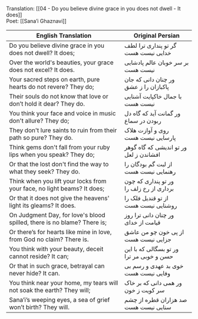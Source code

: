

Translation: [[04 - Do you believe divine grace in you does not dwell - It does]]   
Poet: [[Sana’i Ghaznavi]] 

| English Translation | Original Persian |
|---------------------|------------------|
| Do you believe divine grace in you does not dwell? It does; | گر تو پنداری ترا لطف خدایی نیست هست |
| Over the world's beauties, your grace does not excel? It does. | بر سر خوبان عالم پادشایی نیست هست |
| Your sacred steps on earth, pure hearts do not revere? They do; | ور چنان دانی که جان پاکبازان را ز عشق |
| Their souls do not know that love or don’t hold it dear? They do. | با جمال خاکپایت آشنایی نیست هست |
| You think your face and voice in music don't allure? They do; | ور گمانت آید که گاه دل ربودن در سماع |
| They don't lure saints to ruin from their path so pure? They do. | روی و آوازت هلاک پارسایی نیست هست |
| Think gems don't fall from your ruby lips when you speak? They do; | ور تو اندیشی که گاه گوهر افشاندن ز لعل |
| Or that the lost don't find the way to what they seek? They do. | از لبت گم بودگان را رهنمایی نیست هست |
| Think when you lift your locks from your face, no light beams? It does; | ور تو پنداری که چون برداری از رخ زلف را |
| Or that it does not give the heavens' light its gleams? It does. | از تو قندیل فلک را روشنایی نیست هست |
| On Judgment Day, for love's blood spilled, there is no blame? There is; | ور چنان دانی ترا روز قیامت از خدای |
| Or there’s for hearts like mine in love, from God no claim? There is. | از پی خون چو من عاشق جزایی نیست هست |
| You think with your beauty, deceit cannot reside? It can; | ور تو بسگالی که با این حسن و خوبی مر ترا |
| Or that in such grace, betrayal can never hide? It can. | خوی بد عهدی و رسم بی وفایی نیست هست |
| You think near your home, my tears will not soak the earth? They will; | ور همی دانی که بر خاک سر کویت ز خون |
| Sana’i’s weeping eyes, a sea of grief won’t birth? They will. | صد هزاران قطره از چشم سنایی نیست هست |


